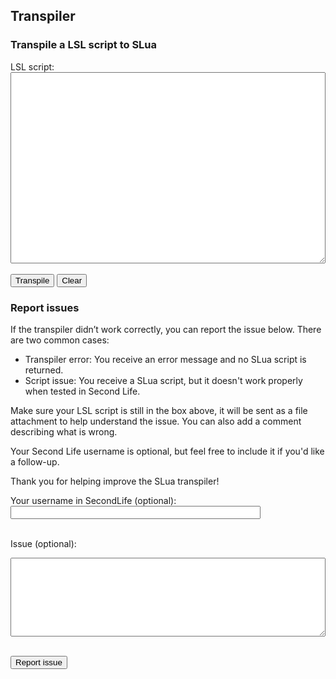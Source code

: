 ## Transpiler

### Transpile a LSL script to SLua

<div id="transpiled-container" style="display: none; margin-top: 1em;">
<pre class="language-slua line-numbers"><code class="language-slua" id="transpiled-output"></code></pre>
</div>

<form id="transpiler-form" autocomplete="off">
  <label for="script">LSL script:</label><br />
  <textarea id="script" name="script" rows="20" required style="width: 100%; white-space: pre-wrap; word-break: break-word;"></textarea><br /><br />
  <button type="submit" id="submit-button" class="button">Transpile</button>
  <button type="button" id="clear-button" class="button">Clear</button>
</form>
<div id="response" style="margin-top: 1em;"></div>

### Report issues

If the transpiler didn’t work correctly, you can report the issue below. There are two common cases:
* Transpiler error: You receive an error message and no SLua script is returned.
* Script issue: You receive a SLua script, but it doesn't work properly when tested in Second Life.

Make sure your LSL script is still in the box above, it will be sent as a file attachment to help understand the issue. You can also add a comment describing what is wrong.

Your Second Life username is optional, but feel free to include it if you'd like a follow-up.

Thank you for helping improve the SLua transpiler!

<form id="issue-form">
  <label for="username">Your username in SecondLife (optional):</label><br />
  <input type="text" id="username" name="username" style="width: 100%; max-width: 400px;" /><br /><br />

  <label for="message">Issue (optional):</label><br />
  <textarea id="message" name="message" rows="8" style="width: 100%; max-width: 800px;"></textarea><br /><br />

  <button type="button" id="issue-button" class="button">Report issue</button>
</form>
<div id="response-issue" style="margin-top: 1em;"></div>


<script>
document.getElementById('transpiler-form').addEventListener('submit', function(e) {
  e.preventDefault();

  const scriptText = document.getElementById('script').value.trim();
  const transpiledDiv = document.getElementById('transpiled-container')
  const responseDiv = document.getElementById('response');
  const outputCode = document.getElementById('transpiled-output');
  const button = document.getElementById('submit-button');

  transpiledDiv.style.display = 'none';
  button.disabled = true;
  responseDiv.innerText = 'Transpiling... please wait.';
  outputCode.textContent = '';

  const url = 'https://script.google.com/macros/s/AKfycbyOhWuS6bwvQC5LIbcoYEHpZ5iaYwqrHRA6tzXoS9eP74SdMV9VdzHwhed_toLCphE5/exec';
  const formData = new URLSearchParams();
  formData.append('Action', 'transpiler');
  formData.append('Script', scriptText);

  fetch(url, {
    method: 'POST',
    headers: {
      'Content-Type': 'application/x-www-form-urlencoded'
    },
    body: formData.toString()
  })
  .then(response => {
    return response.text();
  })
  .then(text => {
    if (text.startsWith('|')) {
      responseDiv.innerText = text.slice(1).trim();
      button.disabled = false;
      outputCode.textContent = '';
    } else {
      responseDiv.innerText = 'The SLua script is ready.';
      button.disabled = false;
      outputCode.textContent = text.trim();
      transpiledDiv.style.display = 'block';
      Prism.highlightElement(outputCode);
    }
  })
  .catch(error => {
    responseDiv.innerText = error.message;
    button.disabled = false;
    outputCode.textContent = '';
  });
});

document.getElementById('clear-button').addEventListener('click', function() {
  document.getElementById('script').value = '';
  document.getElementById('response').innerText = '';
  document.getElementById('transpiled-output').textContent = '';
  document.getElementById('transpiled-container').style.display = 'none';
});

document.getElementById('issue-button').addEventListener('click', function(e) {
  const scriptText = document.getElementById('script').value.trim();
  const username = document.getElementById('username').value.trim();
  const message = document.getElementById('message').value.trim();
  const responseDiv = document.getElementById('response-issue');
  const button = document.getElementById('issue-button');
  
  if (!scriptText) {
    responseDiv.innerText = 'Please include the LSL script before reporting an issue.';
    return;
  }

  button.disabled = true;
  responseDiv.innerText = 'Reporting... please wait.';
  
  const url = 'https://script.google.com/macros/s/AKfycbzQ_rwXsMwF6LpVOWtclK0Mk8avcuyuCFffUtYc44x_F2EzYwUHuS9gfQq4XMumHVJ3/exec';
  const formData = new URLSearchParams();
  formData.append('Action', 'send mail');
  formData.append('Subject', 'Transpiler issue: ' + (username || '(No username)'));
  formData.append('Html', message || '(No message)');
  formData.append('Body', message || '(No message)');
  formData.append('Attachment', scriptText);

  fetch(url, {
    method: 'POST',
    headers: {
      'Content-Type': 'application/x-www-form-urlencoded'
    },
    body: formData.toString()
  })
  .then(() => {
    responseDiv.innerText = 'Thank you! Your issue report has been sent.';
    document.getElementById('issue-form').reset();
    button.disabled = false;
  })
  .catch(() => {
    responseDiv.innerText = 'Oops! Something went wrong. Please try again later.';
    button.disabled = false;
  });
});
</script>
